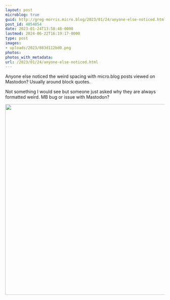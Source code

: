 ```yaml
---
layout: post
microblog: true
guid: http://greg-morris.micro.blog/2023/01/24/anyone-else-noticed.html
post_id: 4054854
date: 2023-01-24T13:58:48-0000
lastmod: 2024-06-22T16:19:17-0000
type: post
images:
- uploads/2023/883d112bd0.png
photos:
photos_with_metadata:
url: /2023/01/24/anyone-else-noticed.html
---
```

Anyone else noticed the weird spacing with micro.blog posts viewed on Mastodon? Usually around block quotes.

Not something I would see but someone just asked why they are always formatted weird. MB bug or issue with Mastodon? 

<img src="uploads/2023/883d112bd0.png" width="551" height="600" alt="">
